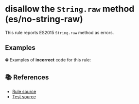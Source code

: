 # disallow the `String.raw` method (es/no-string-raw)

This rule reports ES2015 `String.raw` method as errors.

## Examples

⛔ Examples of **incorrect** code for this rule:

<eslint-playground type="bad" code="/*eslint es/no-string-raw: error */
const pattern = String.raw`[\w_$]+`
" />

## 📚 References

- [Rule source](https://github.com/mysticatea/eslint-plugin-es/blob/v1.3.2/lib/rules/no-string-raw.js)
- [Test source](https://github.com/mysticatea/eslint-plugin-es/blob/v1.3.2/tests/lib/rules/no-string-raw.js)

